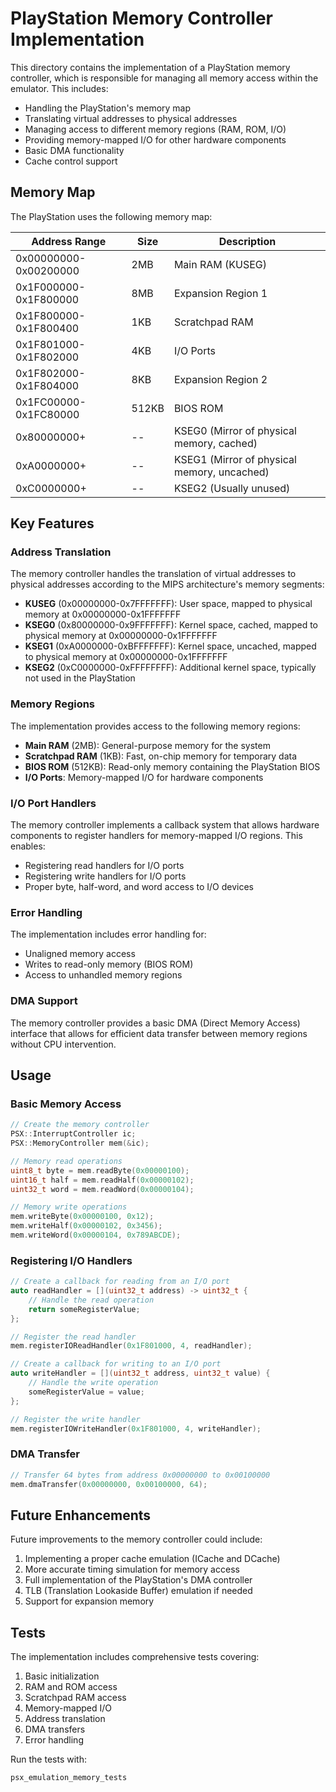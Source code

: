 # PlayStation Memory Controller Implementation

This directory contains the implementation of a PlayStation memory controller, which is responsible for managing all memory access within the emulator. This includes:

- Handling the PlayStation's memory map
- Translating virtual addresses to physical addresses
- Managing access to different memory regions (RAM, ROM, I/O)
- Providing memory-mapped I/O for other hardware components
- Basic DMA functionality
- Cache control support

## Memory Map

The PlayStation uses the following memory map:

| Address Range           | Size    | Description                                   |
|-------------------------|---------|-----------------------------------------------|
| 0x00000000-0x00200000   | 2MB     | Main RAM (KUSEG)                             |
| 0x1F000000-0x1F800000   | 8MB     | Expansion Region 1                           |
| 0x1F800000-0x1F800400   | 1KB     | Scratchpad RAM                               |
| 0x1F801000-0x1F802000   | 4KB     | I/O Ports                                    |
| 0x1F802000-0x1F804000   | 8KB     | Expansion Region 2                           |
| 0x1FC00000-0x1FC80000   | 512KB   | BIOS ROM                                     |
| 0x80000000+             | --      | KSEG0 (Mirror of physical memory, cached)    |
| 0xA0000000+             | --      | KSEG1 (Mirror of physical memory, uncached)  |
| 0xC0000000+             | --      | KSEG2 (Usually unused)                       |

## Key Features

### Address Translation

The memory controller handles the translation of virtual addresses to physical addresses according to the MIPS architecture's memory segments:

- **KUSEG** (0x00000000-0x7FFFFFFF): User space, mapped to physical memory at 0x00000000-0x1FFFFFFF
- **KSEG0** (0x80000000-0x9FFFFFFF): Kernel space, cached, mapped to physical memory at 0x00000000-0x1FFFFFFF
- **KSEG1** (0xA0000000-0xBFFFFFFF): Kernel space, uncached, mapped to physical memory at 0x00000000-0x1FFFFFFF
- **KSEG2** (0xC0000000-0xFFFFFFFF): Additional kernel space, typically not used in the PlayStation

### Memory Regions

The implementation provides access to the following memory regions:

- **Main RAM** (2MB): General-purpose memory for the system
- **Scratchpad RAM** (1KB): Fast, on-chip memory for temporary data
- **BIOS ROM** (512KB): Read-only memory containing the PlayStation BIOS
- **I/O Ports**: Memory-mapped I/O for hardware components

### I/O Port Handlers

The memory controller implements a callback system that allows hardware components to register handlers for memory-mapped I/O regions. This enables:

- Registering read handlers for I/O ports
- Registering write handlers for I/O ports
- Proper byte, half-word, and word access to I/O devices

### Error Handling

The implementation includes error handling for:

- Unaligned memory access
- Writes to read-only memory (BIOS ROM)
- Access to unhandled memory regions

### DMA Support

The memory controller provides a basic DMA (Direct Memory Access) interface that allows for efficient data transfer between memory regions without CPU intervention.

## Usage

### Basic Memory Access

```cpp
// Create the memory controller
PSX::InterruptController ic;
PSX::MemoryController mem(&ic);

// Memory read operations
uint8_t byte = mem.readByte(0x00000100);
uint16_t half = mem.readHalf(0x00000102);
uint32_t word = mem.readWord(0x00000104);

// Memory write operations
mem.writeByte(0x00000100, 0x12);
mem.writeHalf(0x00000102, 0x3456);
mem.writeWord(0x00000104, 0x789ABCDE);
```

### Registering I/O Handlers

```cpp
// Create a callback for reading from an I/O port
auto readHandler = [](uint32_t address) -> uint32_t {
    // Handle the read operation
    return someRegisterValue;
};

// Register the read handler
mem.registerIOReadHandler(0x1F801000, 4, readHandler);

// Create a callback for writing to an I/O port
auto writeHandler = [](uint32_t address, uint32_t value) {
    // Handle the write operation
    someRegisterValue = value;
};

// Register the write handler
mem.registerIOWriteHandler(0x1F801000, 4, writeHandler);
```

### DMA Transfer

```cpp
// Transfer 64 bytes from address 0x00000000 to 0x00100000
mem.dmaTransfer(0x00000000, 0x00100000, 64);
```

## Future Enhancements

Future improvements to the memory controller could include:

1. Implementing a proper cache emulation (ICache and DCache)
2. More accurate timing simulation for memory access
3. Full implementation of the PlayStation's DMA controller
4. TLB (Translation Lookaside Buffer) emulation if needed
5. Support for expansion memory

## Tests

The implementation includes comprehensive tests covering:

1. Basic initialization
2. RAM and ROM access
3. Scratchpad RAM access
4. Memory-mapped I/O
5. Address translation
6. DMA transfers
7. Error handling

Run the tests with:

```
psx_emulation_memory_tests
``` 